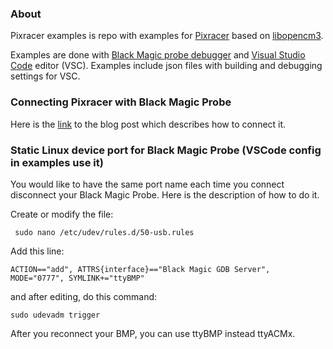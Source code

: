 ### About

Pixracer examples is repo with examples for [Pixracer](https://docs.px4.io/en/flight_controller/pixracer.html) based on [libopencm3](https://github.com/libopencm3).

Examples are done with [Black Magic probe debugger](https://github.com/blacksphere/blackmagic/wiki) and [Visual Studio Code](https://code.visualstudio.com/) editor (VSC). Examples include json files with building and debugging settings for VSC.

### Connecting Pixracer with Black Magic Probe

Here is the [link](http://igor-misic.blogspot.com/2018/06/how-connect-pixracer-with-black-magic.html) to the blog post which describes how to connect it.

### Static Linux device port for Black Magic Probe (VSCode config in examples use it)

You would like to have the same port name each time you connect disconnect your Black Magic Probe. Here is the description of how to do it.

Create or modify the file:

``` sudo nano /etc/udev/rules.d/50-usb.rules```

Add this line:

``` ACTION=="add", ATTRS{interface}=="Black Magic GDB Server", MODE="0777", SYMLINK+="ttyBMP" ```

and after editing, do this command:

```sudo udevadm trigger```

After you reconnect your BMP, you can use ttyBMP instead ttyACMx. 







